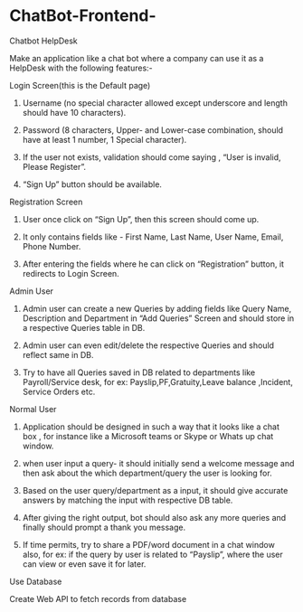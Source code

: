 # ChatBot-Frontend-

Chatbot HelpDesk

Make an application like a chat bot where a company can use it as a HelpDesk with the following features:-

Login Screen(this is the Default page)

1) Username (no special character allowed except underscore and length should have 10 characters).

2) Password (8 characters, Upper- and Lower-case combination, should have at least 1 number, 1 Special character).

3) If the user not exists, validation should come saying , “User is invalid, Please Register”.

4) “Sign Up” button should be available.

Registration Screen

1) User once click on “Sign Up”, then this screen should come up.

2) It only contains fields like - First Name, Last Name, User Name, Email, Phone Number.

3) After entering the fields where he can click on “Registration” button, it redirects to Login Screen.

Admin User

1) Admin user can create a new Queries by adding fields like Query Name, Description and Department in “Add Queries” Screen and should store in a respective Queries table in DB.

2) Admin user can even edit/delete the respective Queries and should reflect same in DB.

3) Try to have all Queries saved in DB related to departments like Payroll/Service desk, for ex: Payslip,PF,Gratuity,Leave balance ,Incident, Service Orders etc.

Normal User

1) Application should be designed in such a way that it looks like a chat box , for instance like a Microsoft teams or Skype or Whats up chat window.

2) when user input a query- it should initially send a welcome message and then ask about the which department/query the user is looking for.

3) Based on the user query/department as a input, it should give accurate answers by matching the input with respective DB table.

4) After giving the right output, bot should also ask any more queries and finally should prompt a thank you message.

5) If time permits, try to share a PDF/word document in a chat window also, for ex: if the query by user is related to “Payslip”, where the user can view or even save it for later.

Use Database

Create Web API to fetch records from database
